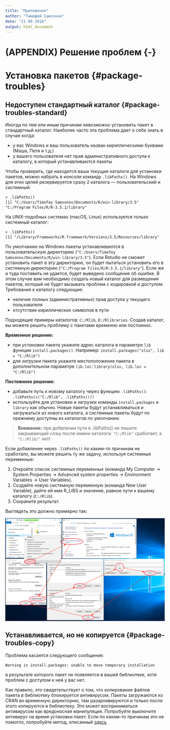 ```yaml
---
title: "Приложения"
author: "Тимофей Самсонов"
date: "21 09 2018"
output: html_document
---
```




# (APPENDIX) Решение проблем {-}

# Установка пакетов {#package-troubles}

## Недоступен стандартный каталог {#package-troubles-standard}

Иногда по тем или иным причинам невозможно установить пакет в стандартный каталог. Наиболее часто эта проблема дает о себе знать в случае когда:

- у вас Windows и ваш пользователь назван кириллическими буквами (Маша, Петя и т.д.)
- у вашего пользователя нет прав административного доступа к каталогу, в который устанавливаются пакеты

Чтобы проверить, где находится ваши текущие каталоги для установки пакетов, можно набрать в консоли команду `.libPaths()`. На Windows для этих целей резервируется сразу 2 каталога — пользовательский и системный:
```
> .libPaths()
[1] "C:/Users/Timofey Samsonov/Documents/R/win-library/3.5" "C:/Program Files/R/R-3.5.1/library"    
```

На UNIX-подобных системах (macOS, Linux) используется только системный каталог:
```
> .libPaths()
[1] "/Library/Frameworks/R.framework/Versions/3.5/Resources/library"
```

По умолчанию на Windows пакеты устанавливаются в пользовательскую директорию (`"C:/Users/Timofey Samsonov/Documents/R/win-library/3.5"`). Если Rstudio не сможет установить пакет в эту директорию, он будет пытаться установить его в системную директорию (`"C:/Program Files/R/R-3.5.1/library"`). Если же и туда поставить не удается, будет выведено сообщение об ошибке. В этом случае вам необходимо создать новый каталог для размещения пакетов, который не будет вызывать проблем с кодировкой и доступом. Требования к каталогу следующие:

- наличие полных (административных) прав доступа у текущего пользователя
- отсутствие кириллических символов в пути

Подходящие примеры каталогов: `C:/Rlib`, `D:/Rlibraries`. Создав каталог, вы можете решить проблему с пакетами временно или постоянно.

__Временное решение:__

- при _установке_ пакета укажите адрес каталога в параметре `lib` функции `install.packages()`. Например: `install.packages("xlsx", lib = "C:/Rlib")`
- для _загрузки_ пакета укажите местоположение пакета в дополнительном параметре `lib.loc`: `library(xlsx, lib.loc = "C:/Rlib")`

__Постоянное решение:__

- добавьте путь к новому каталогу через функцию `.libPaths()`: `.libPaths(c("С:/Rlib", .libPaths()))`
- используйте для установки и загрузки команды `install.packages` и `library` как обычно. Новые пакеты будут устанавливаться и загружаться из нового каталога, а системные пакеты будут по прежнему доступны из каталогов по умолчанию

> __Внимание:__ при добвлении пути в .libPaths() не пишите закрывающий слэш после имени каталога: `"С:/Rlib"` сработает, а `"С:/Rlib/"` нет!

Если добавление через `.libPaths()` по каким-то причинам не сработало, вы можете решить ту же задачу, используя системные переменные:

1. Откройте список системных переменных (команда My Computer -> System Properties -> Advanced system properties -> Environment Variables -> User Variables).
2. Создайте новую системную переменную (команда New User Variable), дайте ей имя R_LIBS и значение, равное пути к вашему каталогу (`C:/Rlib`).
3. Сохраните результат.

Выглядеть это должно примерно так:

![_Системная переменная для библиотек_](images/rlib.png)

## Устанавливается, но не копируется {#package-troubles-copy}

Проблема касается следующего сообщения:
```
Warning in install.packages: unable to move temporary installation
```

в результате которого пакет не появляется в вашей библиотеке, хотя проблем с доступом к ней у вас нет.

Как правило, это свидетельствует о том, что копирование файлов пакета в библиотеку блокируется антивирусом. Пакеты загружаются из CRAN во временную директорию, там разархивируются и только после этого копируются в библиотеку. Это может восприниматься антивирусом как вредоносная манипуляция. Попробуйте выключите антивирус на время установки пакет. Если по каким-то причинам это не помогло, попробуйте метод, описанный [здесь](https://stackoverflow.com/questions/46590002/warning-in-install-packages-unable-to-move-temporary-installation/49135949)

